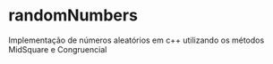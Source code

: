 # randomNumbers
Implementação de números aleatórios em c++ utilizando os métodos MidSquare e Congruencial
